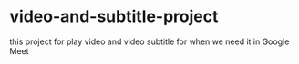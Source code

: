 # video-and-subtitle-project
this project for play video and video subtitle for when we need it in Google Meet
